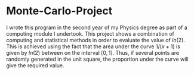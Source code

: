 # Monte-Carlo-Project
I wrote this program in the second year of my Physics degree as part of a computing module I undertook. This project shows a combination of computing and statistical methods in order to evaluate the value of $ln(2)$.
This is achieved using the fact that the area under the curve $1/(x+1)$ is given by $ln(2)$ between on the interval $[0,1]$. Thus, if several points are randomly generated in the unit square, the proportion under the curve will give the required value.
